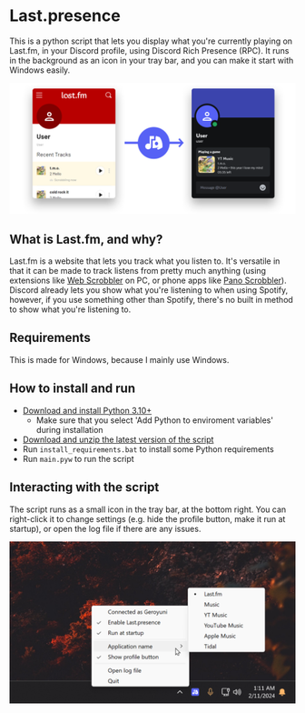 # Last.presence
This is a python script that lets you display what you're currently playing on Last.fm, in your Discord profile, using Discord Rich Presence (RPC). It runs in the background as an icon in your tray bar, and you can make it start with Windows easily.

![](demonstration.png)

## What is Last.fm, and why?
Last.fm is a website that lets you track what you listen to. It's versatile in that it can be made to track listens from pretty much anything (using extensions like [Web Scrobbler](https://web-scrobbler.com/) on PC, or phone apps like [Pano Scrobbler](https://play.google.com/store/apps/details?id=com.arn.scrobble)). Discord already lets you show what you're listening to when using Spotify, however, if you use something other than Spotify, there's no built in method to show what you're listening to.

## Requirements
This is made for Windows, because I mainly use Windows.

## How to install and run
* [Download and install Python 3.10+](https://www.python.org/downloads/)
  * Make sure that you select 'Add Python to enviroment variables' during installation
* [Download and unzip the latest version of the script](https://github.com/Geroyuni/Last.presence/archive/refs/heads/main.zip)
* Run `install_requirements.bat` to install some Python requirements
* Run `main.pyw` to run the script

## Interacting with the script
The script runs as a small icon in the tray bar, at the bottom right. You can right-click it to change settings (e.g. hide the profile button, make it run at startup), or open the log file if there are any issues.

![](tray_icon.png)
